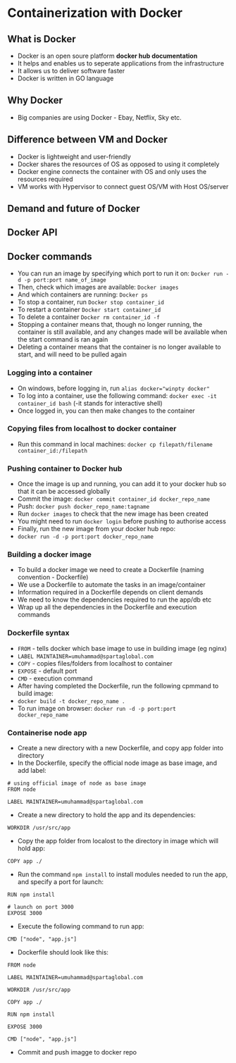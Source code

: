 # Containerization with Docker
## What is Docker
- Docker is an open soure platform **docker hub documentation**
- It helps and enables us to seperate applications from the 
infrastructure
- It allows us to deliver software faster
- Docker is written in GO language

## Why Docker
- Big companies are using Docker - Ebay, Netflix, Sky etc.

## Difference between VM and Docker
- Docker is lightweight and user-friendly
- Docker shares the resources of OS as opposed to using it completely
- Docker engine connects the container with OS and only uses the 
resources required
- VM works with Hypervisor to connect guest OS/VM with Host OS/server

## Demand and future of Docker
## Docker API

## Docker commands
- You can run an image by specifying which port to run it on:
```Docker run -d -p port:port name_of_image```
- Then, check which images are available:
```Docker images```
- And which containers are running:
```Docker ps```
- To stop a container, run ```Docker stop container_id```
- To restart a container ```Docker start container_id```
- To delete a container ```Docker rm container_id -f```
- Stopping a container means that, though no longer running, the 
container is still available, and any changes made will be available when 
the start command is ran again
- Deleting a container means that the container is no longer available to 
start, and will need to be pulled again

### Logging into a container
- On windows, before logging in, run ```alias docker="winpty docker"```
- To log into a container, use the following command:
```docker exec -it container_id bash``` (-it stands for interactive 
shell)
- Once logged in, you can then make changes to the container

### Copying files from localhost to docker container
- Run this command in local machines:
```docker cp filepath/filename container_id:/filepath```

### Pushing container to Docker hub
- Once the image is up and running, you can add it to your docker hub so 
that it can be accessed globally
- Commit the image: ```docker commit container_id docker_repo_name```
- Push: ```docker push docker_repo_name:tagname```
- Run ```docker images``` to check that the new image has been created
- You might need to run ```docker login``` before pushing to authorise 
access
- Finally, run the new image from your docker hub repo:
- ```docker run -d -p port:port docker_repo_name```

### Building a docker image
- To build a docker image we need to create a Dockerfile (naming 
convention - Dockerfile)
- We use a Dockerfile to automate the tasks in an image/container
- Information required in a Dockerfile depends on client demands
- We need to know the dependencies required to run the app/db etc
- Wrap up all the dependencies in the Dockerfile and execution commands

### Dockerfile syntax
- ```FROM``` - tells docker which base image to use in building image 
(eg nginx)
- ```LABEL MAINTAINER=umuhammad@spartaglobal.com```
- ```COPY``` - copies files/folders from localhost to container
- ```EXPOSE``` - default port
- ```CMD``` - execution command
- After having completed the Dockerfile, run the following cpmmand to 
build image:
- ```docker build -t docker_repo_name .```
- To run image on browser: ```docker run -d -p port:port 
docker_repo_name```

### Containerise node app
- Create a new directory with a new Dockerfile, and copy app folder into 
directory
- In the Dockerfile, specify the official node image as base image, and 
add label:
```docker
# using official image of node as base image
FROM node

LABEL MAINTAINER=umuhammad@spartaglobal.com
```
- Create a new directory to hold the app and its dependencies:
```docker
WORKDIR /usr/src/app
```
- Copy the app folder from localost to the directory in image which will 
hold app:
```docker
COPY app ./
```
- Run the command ```npm install``` to install modules needed to run the 
app, and specify a port for launch:
```docker
RUN npm install

# launch on port 3000
EXPOSE 3000
```
- Execute the following command to run app:
```docker
CMD ["node", "app.js"]
```
- Dockerfile should look like this:
```docker
FROM node

LABEL MAINTAINER=umuhammad@spartaglobal.com

WORKDIR /usr/src/app

COPY app ./

RUN npm install

EXPOSE 3000

CMD ["node", "app.js"]
```
- Commit and push imagge to docker repo
